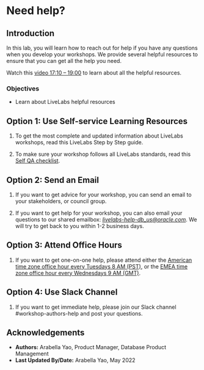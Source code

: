 #  Need help?

## Introduction

In this lab, you will learn how to reach out for help if you have any questions when you develop your workshops. We provide several helpful resources to ensure that you can get all the help you need.

Watch this [video 17:10 – 19:00](https://otube.oracle.com/media/LiveLabs%20Workshops%20Workflow%20WMS%202.0%20-%20LiveLabs%20-%20Office%20Hours%20-%2002-01-2022/1_nc5xgue2) to learn about all the helpful resources.

### Objectives
- Learn about LiveLabs helpful resources

## Option 1: Use Self-service Learning Resources

1. To get the most complete and updated information about LiveLabs workshops, read this LiveLabs Step by Step guide.

2. To make sure your workshop follows all LiveLabs standards, read this [Self QA checklist](https://objectstorage.us-ashburn-1.oraclecloud.com/p/MKKRgodQ0WIIgL_R3QCgCRWCg30g22bXgxCdMk3YeKClB1238ZJXdau_Jsri0nzP/n/c4u04/b/qa-form/o/QA.docx).

## Option 2: Send an Email

1. If you want to get advice for your workshop, you can send an email to your stakeholders, or council group.

2. If you want to get help for your workshop, you can also email your questions to our shared emailbox: *livelabs-help-db_us@oracle.com*. We will try to get back to you within 1-2 business days.

## Option 3: Attend Office Hours

1. If you want to get one-on-one help, please attend either the [American time zone office hour every Tuesdays 8 AM (PST)](https://bit.ly/LivelabsOfficeHrs), or the [EMEA time zone office hour every Wednesdays 9 AM (GMT)](https://bit.ly/emealivelabsofficehrs).

## Option 4: Use Slack Channel

1. If you want to get immediate help, please join our Slack channel #workshop-authors-help and post your questions.

## Acknowledgements
* **Authors:** Arabella Yao, Product Manager, Database Product Management
* **Last Updated By/Date:** Arabella Yao, May 2022